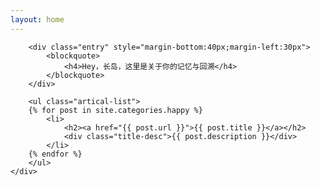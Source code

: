 ```yaml
---
layout: home
---
```


<div class="index-content blog">
    <div class="section">

        <div class="entry" style="margin-bottom:40px;margin-left:30px">
            <blockquote>
                <h4>Hey，长岛，这里是关于你的记忆与回溯</h4>
            </blockquote>
        </div>

        <ul class="artical-list">
        {% for post in site.categories.happy %}
            <li>
                <h2><a href="{{ post.url }}">{{ post.title }}</a></h2>
                <div class="title-desc">{{ post.description }}</div>
            </li>
        {% endfor %}
        </ul>
    </div>
</div>
<style>
.github-corner {
    display: none;
}
</style>
